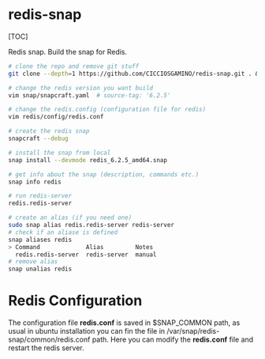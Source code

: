redis-snap
==========
[TOC]

Redis snap. Build the snap for Redis.

```bash
# clone the repo and remove git stuff
git clone --depth=1 https://github.com/CICCIOSGAMINO/redis-snap.git . && rm -rf ./.git

# change the redis version you want build
vim snap/snapcraft.yaml  # source-tag: '6.2.5'

# change the redis.config (configuration file for redis)
vim redis/config/redis.conf

# create the redis snap
snapcraft --debug

# install the snap from local
snap install --devmode redis_6.2.5_amd64.snap

# get info about the snap (description, commands etc.)
snap info redis

# run redis-server
redis.redis-server

# create an alias (if you need one)
sudo snap alias redis.redis-server redis-server
# check if an aliase is defined
snap aliases redis
> Command             Alias         Notes
  redis.redis-server  redis-server  manual
# remove alias
snap unalias redis
```

# Redis Configuration
The configuration file **redis.conf** is saved in $SNAP_COMMON path, as usual in ubuntu installation you can fin the file in /var/snap/redis-snap/common/redis.conf path. Here you can modify the **redis.conf** file and restart the redis server.

